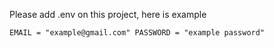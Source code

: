 Please add .env on this project, here is example

``
EMAIL = "example@gmail.com"
PASSWORD = "example password"
``